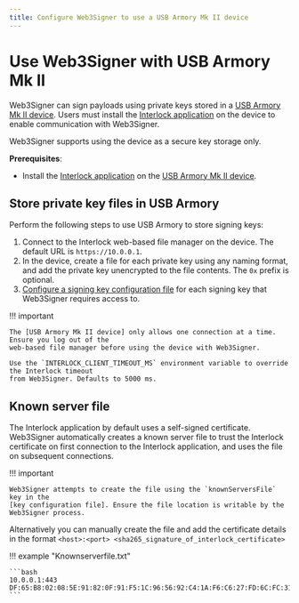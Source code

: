 ```yaml
---
title: Configure Web3Signer to use a USB Armory Mk II device
---
```


# Use Web3Signer with USB Armory Mk II

Web3Signer can sign payloads using private keys stored in a [USB Armory Mk II device]. Users must
install the [Interlock application] on the device to enable communication with Web3Signer.

Web3Signer supports using the device as a secure key storage only.

**Prerequisites**:

* Install the [Interlock application] on the [USB Armory Mk II device].

## Store private key files in USB Armory

Perform the following steps to use USB Armory to store signing keys:

1. Connect to the Interlock web-based file manager on the device. The default URL is
    `https://10.0.0.1`.
1. In the device, create a file for each private key using any naming format, and add the private
    key unencrypted to the file contents. The `0x` prefix is optional.
1. [Configure a signing key configuration file] for each signing key that Web3Signer requires access
    to.

!!! important

    The [USB Armory Mk II device] only allows one connection at a time. Ensure you log out of the
    web-based file manager before using the device with Web3Signer.

    Use the `INTERLOCK_CLIENT_TIMEOUT_MS` environment variable to override the Interlock timeout
    from Web3Signer. Defaults to 5000 ms.

## Known server file

The Interlock application by default uses a self-signed certificate. Web3Signer automatically
creates a known server file to trust the Interlock certificate on first connection to the Interlock
application, and uses the file on subsequent connections.

!!! important

    Web3Signer attempts to create the file using the `knownServersFile` key in the
    [key configuration file]. Ensure the file location is writable by the Web3Signer process.

Alternatively you can manually create the file and add the certificate details in the format
`<host>:<port> <sha265_signature_of_interlock_certificate>`

!!! example "Knownserverfile.txt"

    ```bash
    10.0.0.1:443 DF:65:B8:02:08:5E:91:82:0F:91:F5:1C:96:56:92:C4:1A:F6:C6:27:FD:6C:FC:31:F2:BB:90:17:22:59:5B:50
    ```
<!-- links -->
[USB Armory Mk II device]: https://www.f-secure.com/en/consulting/foundry/usb-armory
[Interlock application]: https://github.com/f-secure-foundry/interlock/blob/master/README.md
[Configure a signing key configuration file]: ../Use-Signing-Keys.md
[key configuration file]: ../../Reference/Key-Configuration-Files.md#usb-armory-mk-ii
